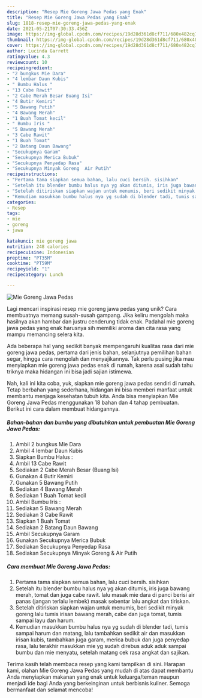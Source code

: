```yaml
---
description: "Resep Mie Goreng Jawa Pedas yang Enak"
title: "Resep Mie Goreng Jawa Pedas yang Enak"
slug: 1818-resep-mie-goreng-jawa-pedas-yang-enak
date: 2021-05-21T07:30:33.456Z
image: https://img-global.cpcdn.com/recipes/19d28d361d8cf711/680x482cq70/mie-goreng-jawa-pedas-foto-resep-utama.jpg
thumbnail: https://img-global.cpcdn.com/recipes/19d28d361d8cf711/680x482cq70/mie-goreng-jawa-pedas-foto-resep-utama.jpg
cover: https://img-global.cpcdn.com/recipes/19d28d361d8cf711/680x482cq70/mie-goreng-jawa-pedas-foto-resep-utama.jpg
author: Lucinda Garrett
ratingvalue: 4.3
reviewcount: 10
recipeingredient:
- "2 bungkus Mie Dara"
- "4 lembar Daun Kubis"
- " Bumbu Halus "
- "13 Cabe Rawit"
- "2 Cabe Merah Besar Buang Isi"
- "4 Butir Kemiri"
- "5 Bawang Putih"
- "4 Bawang Merah"
- "1 Buah Tomat kecil"
- " Bumbu Iris "
- "5 Bawang Merah"
- "3 Cabe Rawit"
- "1 Buah Tomat"
- "2 Batang Daun Bawang"
- "Secukupnya Garam"
- "Secukupnya Merica Bubuk"
- "Secukupnya Penyedap Rasa"
- "Secukupnya Minyak Goreng  Air Putih"
recipeinstructions:
- "Pertama tama siapkan semua bahan, lalu cuci bersih. sisihkan"
- "Setelah itu blender bumbu halus nya yg akan ditumis, iris juga bawang merah, tomat dan juga cabe rawit. lalu masak mie dara di panci berisi air panas (jangan terlalu lembek) masak sebentar lalu angkat dan tiriskan."
- "Setelah ditiriskan siapkan wajan untuk menumis, beri sedikit minyak goreng lalu tumis irisan bawang merah, cabe dan juga tomat, tumis sampai layu dan harum."
- "Kemudian masukkan bumbu halus nya yg sudah di blender tadi, tumis sampai harum dan matang, lalu tambahkan sedikit air dan masukkan irisan kubis, tambahkan juga garam, merica bubuk dan juga penyedap rasa, lalu terakhir masukkan mie yg sudah direbus aduk aduk sampai bumbu dan mie menyatu, setelah matang cek rasa angkat dan sajikan."
categories:
- Resep
tags:
- mie
- goreng
- jawa

katakunci: mie goreng jawa 
nutrition: 248 calories
recipecuisine: Indonesian
preptime: "PT35M"
cooktime: "PT59M"
recipeyield: "1"
recipecategory: Lunch

---
```



![Mie Goreng Jawa Pedas](https://img-global.cpcdn.com/recipes/19d28d361d8cf711/680x482cq70/mie-goreng-jawa-pedas-foto-resep-utama.jpg)

Lagi mencari inspirasi resep mie goreng jawa pedas yang unik? Cara membuatnya memang susah-susah gampang. Jika keliru mengolah maka hasilnya akan hambar dan justru cenderung tidak enak. Padahal mie goreng jawa pedas yang enak harusnya sih memiliki aroma dan cita rasa yang mampu memancing selera kita.

Ada beberapa hal yang sedikit banyak mempengaruhi kualitas rasa dari mie goreng jawa pedas, pertama dari jenis bahan, selanjutnya pemilihan bahan segar, hingga cara mengolah dan menyajikannya. Tak perlu pusing jika mau menyiapkan mie goreng jawa pedas enak di rumah, karena asal sudah tahu triknya maka hidangan ini bisa jadi sajian istimewa.




Nah, kali ini kita coba, yuk, siapkan mie goreng jawa pedas sendiri di rumah. Tetap berbahan yang sederhana, hidangan ini bisa memberi manfaat untuk membantu menjaga kesehatan tubuh kita. Anda bisa menyiapkan Mie Goreng Jawa Pedas menggunakan 18 bahan dan 4 tahap pembuatan. Berikut ini cara dalam membuat hidangannya.

<!--inarticleads1-->

##### Bahan-bahan dan bumbu yang dibutuhkan untuk pembuatan Mie Goreng Jawa Pedas:

1. Ambil 2 bungkus Mie Dara
1. Ambil 4 lembar Daun Kubis
1. Siapkan  Bumbu Halus :
1. Ambil 13 Cabe Rawit
1. Sediakan 2 Cabe Merah Besar (Buang Isi)
1. Gunakan 4 Butir Kemiri
1. Gunakan 5 Bawang Putih
1. Sediakan 4 Bawang Merah
1. Sediakan 1 Buah Tomat kecil
1. Ambil  Bumbu Iris :
1. Sediakan 5 Bawang Merah
1. Sediakan 3 Cabe Rawit
1. Siapkan 1 Buah Tomat
1. Sediakan 2 Batang Daun Bawang
1. Ambil Secukupnya Garam
1. Gunakan Secukupnya Merica Bubuk
1. Sediakan Secukupnya Penyedap Rasa
1. Sediakan Secukupnya Minyak Goreng &amp; Air Putih




<!--inarticleads2-->

##### Cara membuat Mie Goreng Jawa Pedas:

1. Pertama tama siapkan semua bahan, lalu cuci bersih. sisihkan
1. Setelah itu blender bumbu halus nya yg akan ditumis, iris juga bawang merah, tomat dan juga cabe rawit. lalu masak mie dara di panci berisi air panas (jangan terlalu lembek) masak sebentar lalu angkat dan tiriskan.
1. Setelah ditiriskan siapkan wajan untuk menumis, beri sedikit minyak goreng lalu tumis irisan bawang merah, cabe dan juga tomat, tumis sampai layu dan harum.
1. Kemudian masukkan bumbu halus nya yg sudah di blender tadi, tumis sampai harum dan matang, lalu tambahkan sedikit air dan masukkan irisan kubis, tambahkan juga garam, merica bubuk dan juga penyedap rasa, lalu terakhir masukkan mie yg sudah direbus aduk aduk sampai bumbu dan mie menyatu, setelah matang cek rasa angkat dan sajikan.




Terima kasih telah membaca resep yang kami tampilkan di sini. Harapan kami, olahan Mie Goreng Jawa Pedas yang mudah di atas dapat membantu Anda menyiapkan makanan yang enak untuk keluarga/teman maupun menjadi ide bagi Anda yang berkeinginan untuk berbisnis kuliner. Semoga bermanfaat dan selamat mencoba!
